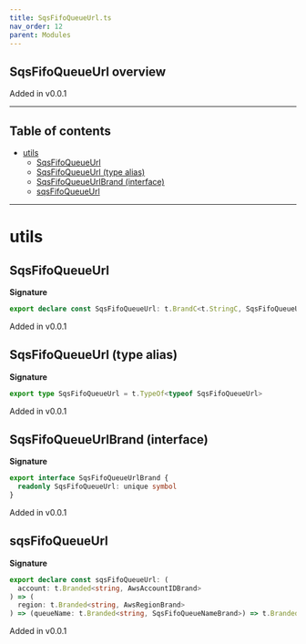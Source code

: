 ```yaml
---
title: SqsFifoQueueUrl.ts
nav_order: 12
parent: Modules
---
```


## SqsFifoQueueUrl overview

Added in v0.0.1

---

<h2 class="text-delta">Table of contents</h2>

- [utils](#utils)
  - [SqsFifoQueueUrl](#sqsfifoqueueurl)
  - [SqsFifoQueueUrl (type alias)](#sqsfifoqueueurl-type-alias)
  - [SqsFifoQueueUrlBrand (interface)](#sqsfifoqueueurlbrand-interface)
  - [sqsFifoQueueUrl](#sqsfifoqueueurl)

---

# utils

## SqsFifoQueueUrl

**Signature**

```ts
export declare const SqsFifoQueueUrl: t.BrandC<t.StringC, SqsFifoQueueUrlBrand>
```

Added in v0.0.1

## SqsFifoQueueUrl (type alias)

**Signature**

```ts
export type SqsFifoQueueUrl = t.TypeOf<typeof SqsFifoQueueUrl>
```

Added in v0.0.1

## SqsFifoQueueUrlBrand (interface)

**Signature**

```ts
export interface SqsFifoQueueUrlBrand {
  readonly SqsFifoQueueUrl: unique symbol
}
```

Added in v0.0.1

## sqsFifoQueueUrl

**Signature**

```ts
export declare const sqsFifoQueueUrl: (
  account: t.Branded<string, AwsAccountIDBrand>
) => (
  region: t.Branded<string, AwsRegionBrand>
) => (queueName: t.Branded<string, SqsFifoQueueNameBrand>) => t.Branded<string, SqsFifoQueueUrlBrand>
```

Added in v0.0.1
